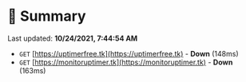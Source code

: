# 📖 Summary
Last updated: **10/24/2021, 7:44:54 AM**

- `GET` [https://uptimerfree.tk](https://uptimerfree.tk) - **Down** (148ms)
- `GET` [https://monitoruptimer.tk](https://monitoruptimer.tk) - **Down** (163ms)
